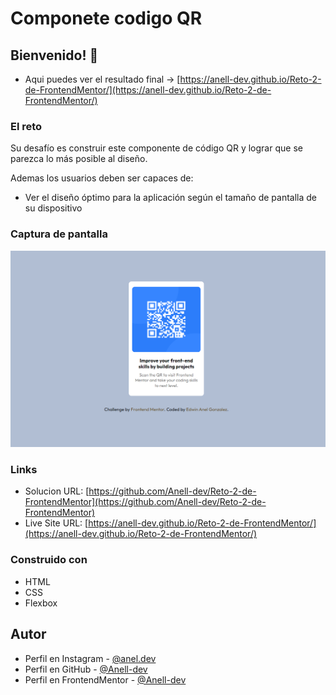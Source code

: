# Componete codigo QR

## Bienvenido! 👋

- Aqui puedes ver el resultado final -> [https://anell-dev.github.io/Reto-2-de-FrontendMentor/](https://anell-dev.github.io/Reto-2-de-FrontendMentor/)

### El reto

Su desafío es construir este componente de código QR y lograr que se parezca lo más posible al diseño.

Ademas los usuarios deben ser capaces de:

- Ver el diseño óptimo para la aplicación según el tamaño de pantalla de su dispositivo

### Captura de pantalla

![](./images/reto%202%20-%20resultado%20final.png)

### Links

- Solucion URL: [https://github.com/Anell-dev/Reto-2-de-FrontendMentor](https://github.com/Anell-dev/Reto-2-de-FrontendMentor)
- Live Site URL: [https://anell-dev.github.io/Reto-2-de-FrontendMentor/](https://anell-dev.github.io/Reto-2-de-FrontendMentor/)

### Construido con

- HTML
- CSS
- Flexbox

## Autor

- Perfil en Instagram - [@anel.dev](https://www.instagram.com/anel.dev/)
- Perfil en GitHub - [@Anell-dev](https://github.com/Anell-dev)
- Perfil en FrontendMentor - [@Anell-dev](https://www.frontendmentor.io/profile/Anell-dev)
